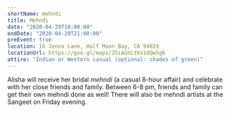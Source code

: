 ```yaml
---
shortName: mehndi
title: Mehndi
date: "2020-04-29T18:00:00"
endDate: "2020-04-29T21:00:00"
preEvent: true
location: 16 Jenna Lane, Half Moon Bay, CA 94019
locationUrl: https://goo.gl/maps/Z5iAGhLtKx1UQwSg6
attire: "Indian or Western casual (optional: shades of green)"
---
```


Alisha will receive her bridal _mehndi_ (a casual 8-hour affair) and
celebrate with her close friends and family. Between 6-8 pm, friends and
family can get their own mehndi done as well! There will also be mehndi
artists at the Sangeet on Friday evening.
